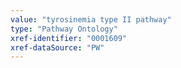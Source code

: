 ```yaml
---
value: "tyrosinemia type II pathway"
type: "Pathway Ontology"
xref-identifier: "0001609"
xref-dataSource: "PW"
---
```

